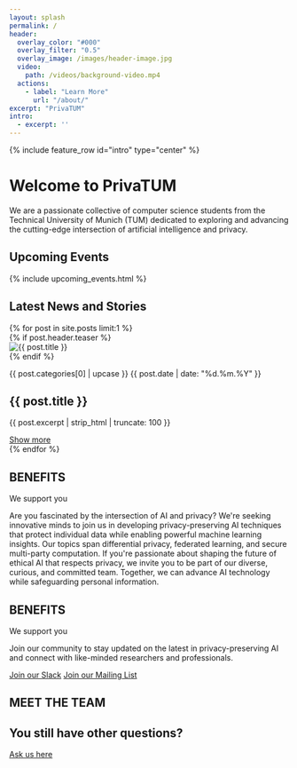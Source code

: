 ```yaml
---
layout: splash
permalink: /
header:
  overlay_color: "#000"
  overlay_filter: "0.5"
  overlay_image: /images/header-image.jpg
  video:
    path: /videos/background-video.mp4
  actions:
    - label: "Learn More"
      url: "/about/"
excerpt: "PrivaTUM"
intro: 
  - excerpt: ''
---
```


{% include feature_row id="intro" type="center" %}

# Welcome to PrivaTUM

We are a passionate collective of computer science students from the Technical University of Munich (TUM) dedicated to exploring and advancing the cutting-edge intersection of artificial intelligence and privacy.

<!-- [Learn More About Us](/about/){: .btn .btn--learn-more} -->

## Upcoming Events
{% include upcoming_events.html %}

## Latest News and Stories

<div class="post-grid">
  {% for post in site.posts limit:1 %}
    <div class="post-item">
      {% if post.header.teaser %}
        <div class="post-image">
          <img src="{{ post.header.teaser | relative_url }}" alt="{{ post.title }}">
        </div>
      {% endif %}
      <div class="post-content">
        <p class="post-category">{{ post.categories[0] | upcase }} {{ post.date | date: "%d.%m.%Y" }}</p>
        <h2 class="post-title">{{ post.title }}</h2>
        <p class="post-excerpt">{{ post.excerpt | strip_html | truncate: 100 }}</p>
        <a href="{{ post.url | relative_url }}" class="read-more">Show more</a>
      </div>
    </div>
  {% endfor %}
</div>

<section class="benefits">
  <h2>BENEFITS</h2>
  
  <p class="benefits-tagline">We support you</p>
  <div class="benefits-container">
    <div class="benefits-description">
      <p>Are you fascinated by the intersection of AI and privacy? We're seeking innovative minds to join us in developing privacy-preserving AI techniques that protect individual data while enabling powerful machine learning insights. Our topics span differential privacy, federated learning, and secure multi-party computation. If you're passionate about shaping the future of ethical AI that respects privacy, we invite you to be part of our diverse, curious, and committed team. Together, we can advance AI technology while safeguarding personal information.</p>
    </div>
    <div class="benefits-image">
      <!-- Add an image here -->
      <!-- <img src="/path/to/your/image.jpg" alt="Benefits of joining PrivaTUM"> -->
    </div>
  </div>
  <!-- <div class="benefits-grid">
    <div class="benefit-item">
      <i class="fas fa-network-wired"></i>
      <h3>ACCESS TO OUR NETWORK</h3>
    </div>
    <div class="benefit-item">
      <i class="fas fa-hands-helping"></i>
      <h3>COUNT ON OUR SUPPORT</h3>
    </div>
  </div> -->
</section> 

<section class="benefits">
  <h2>BENEFITS</h2>
  
  <p class="benefits-tagline">We support you</p>
  <div class="benefits-container">
    <div class="benefits-description">
      <p>Join our community to stay updated on the latest in privacy-preserving AI and connect with like-minded researchers and professionals.</p>
      <div class="join-buttons">
        <a href="https://join.slack.com/t/privatum-workspace/shared_invite/zt-2pjf4jky9-xKO0kHonJIWKjN0XlIJRlg" class="btn btn--slack">Join our Slack</a>
        <a href="#" class="btn btn--mailing-list">Join our Mailing List</a>
      </div>
    </div>
    <div class="benefits-image">
      <!-- Add an image here -->
      <!-- <img src="/path/to/your/image.jpg" alt="Benefits of joining PrivaTUM"> -->
    </div>
  </div>
  <!-- <div class="benefits-grid">
    <div class="benefit-item">
      <i class="fas fa-network-wired"></i>
      <h3>ACCESS TO OUR NETWORK</h3>
    </div>
    <div class="benefit-item">
      <i class="fas fa-hands-helping"></i>
      <h3>COUNT ON OUR SUPPORT</h3>
    </div>
  </div> -->
</section> 


<section class="team-members">
  <h2>MEET THE TEAM</h2>
  
  <div class="team-grid">
    <!-- <div class="team-member">
      <img src="/images/team/nikola.jpeg" alt="Nikola Selic">
      <h3>Nikola Selic</h3>
      <p>Founder</p>
      <div class="social-icons">
        <a href="https://www.linkedin.com/in/nikola-selic/" class="linkedin"><i class="fab fa-linkedin"></i></a>
      </div>
    </div> -->
    <!-- Add more team members as needed -->
  </div>
</section>



<section class="contact-us">
  <h2>You still have other questions?</h2>
  <a href="mailto:contact@privatum.tech" class="btn btn--contact">Ask us here</a>
</section>